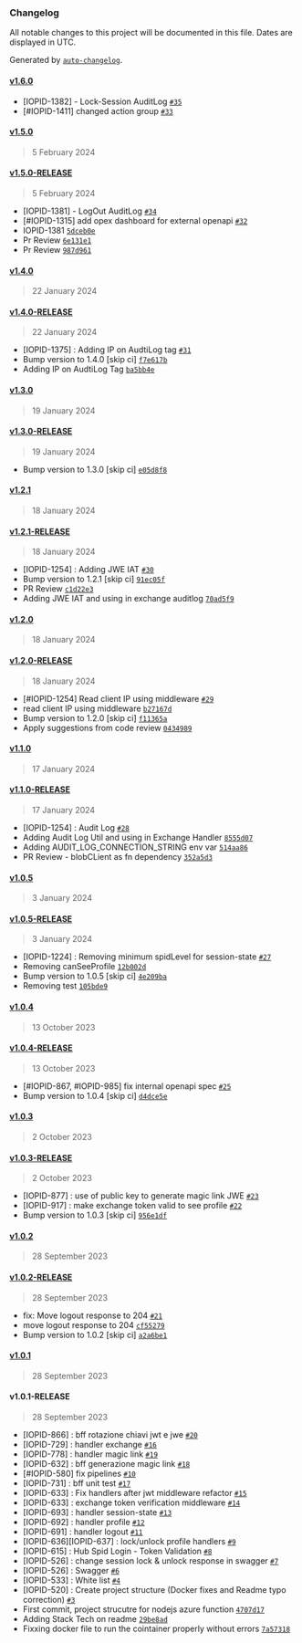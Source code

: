 ### Changelog

All notable changes to this project will be documented in this file. Dates are displayed in UTC.

Generated by [`auto-changelog`](https://github.com/CookPete/auto-changelog).

#### [v1.6.0](https://github.com/pagopa/io-web-profile-backend/compare/v1.5.0...v1.6.0)

- [IOPID-1382] - Lock-Session AuditLog  [`#35`](https://github.com/pagopa/io-web-profile-backend/pull/35)
- [#IOPID-1411] changed action group [`#33`](https://github.com/pagopa/io-web-profile-backend/pull/33)

#### [v1.5.0](https://github.com/pagopa/io-web-profile-backend/compare/v1.5.0-RELEASE...v1.5.0)

> 5 February 2024

#### [v1.5.0-RELEASE](https://github.com/pagopa/io-web-profile-backend/compare/v1.4.0...v1.5.0-RELEASE)

> 5 February 2024

- [IOPID-1381] - LogOut AuditLog [`#34`](https://github.com/pagopa/io-web-profile-backend/pull/34)
- [#IOPID-1315] add opex dashboard for external openapi [`#32`](https://github.com/pagopa/io-web-profile-backend/pull/32)
- IOPID-1381 [`5dceb0e`](https://github.com/pagopa/io-web-profile-backend/commit/5dceb0edeca54938fb2ede8e74e16934bac9e58b)
- Pr Review [`6e131e1`](https://github.com/pagopa/io-web-profile-backend/commit/6e131e19f1d2b6c1591708695d8022c137e1a788)
- Pr Review [`987d961`](https://github.com/pagopa/io-web-profile-backend/commit/987d96140938bed1be0564f799e36aaa1eb8f4a9)

#### [v1.4.0](https://github.com/pagopa/io-web-profile-backend/compare/v1.4.0-RELEASE...v1.4.0)

> 22 January 2024

#### [v1.4.0-RELEASE](https://github.com/pagopa/io-web-profile-backend/compare/v1.3.0...v1.4.0-RELEASE)

> 22 January 2024

- [IOPID-1375] : Adding IP on AudtiLog tag [`#31`](https://github.com/pagopa/io-web-profile-backend/pull/31)
- Bump version to 1.4.0 [skip ci] [`f7e617b`](https://github.com/pagopa/io-web-profile-backend/commit/f7e617b3f1eacff9f0df885a78f87f133090ae19)
- Adding IP on AudtiLog Tag [`ba5bb4e`](https://github.com/pagopa/io-web-profile-backend/commit/ba5bb4e0984cc2b3b9601afd5920573f88fc358d)

#### [v1.3.0](https://github.com/pagopa/io-web-profile-backend/compare/v1.3.0-RELEASE...v1.3.0)

> 19 January 2024

#### [v1.3.0-RELEASE](https://github.com/pagopa/io-web-profile-backend/compare/v1.2.1...v1.3.0-RELEASE)

> 19 January 2024

- Bump version to 1.3.0 [skip ci] [`e05d8f8`](https://github.com/pagopa/io-web-profile-backend/commit/e05d8f829e0c467f0a13617aec1a554fbab51165)

#### [v1.2.1](https://github.com/pagopa/io-web-profile-backend/compare/v1.2.1-RELEASE...v1.2.1)

> 18 January 2024

#### [v1.2.1-RELEASE](https://github.com/pagopa/io-web-profile-backend/compare/v1.2.0...v1.2.1-RELEASE)

> 18 January 2024

- [IOPID-1254] : Adding JWE IAT [`#30`](https://github.com/pagopa/io-web-profile-backend/pull/30)
- Bump version to 1.2.1 [skip ci] [`91ec05f`](https://github.com/pagopa/io-web-profile-backend/commit/91ec05fce13987a01dde6059ab933f262302b1eb)
- PR Review [`c1d22e3`](https://github.com/pagopa/io-web-profile-backend/commit/c1d22e3d06d10547f27586ce6b92137f98d8f7c9)
- Adding JWE IAT and using in exchange auditlog [`70ad5f9`](https://github.com/pagopa/io-web-profile-backend/commit/70ad5f987830d344c0ef3efedf05b5c626062325)

#### [v1.2.0](https://github.com/pagopa/io-web-profile-backend/compare/v1.2.0-RELEASE...v1.2.0)

> 18 January 2024

#### [v1.2.0-RELEASE](https://github.com/pagopa/io-web-profile-backend/compare/v1.1.0...v1.2.0-RELEASE)

> 18 January 2024

- [#IOPID-1254] Read client IP using middleware [`#29`](https://github.com/pagopa/io-web-profile-backend/pull/29)
- read client IP using middleware [`b27167d`](https://github.com/pagopa/io-web-profile-backend/commit/b27167d55dd357a69ee37c0b7e89f27b558c32d5)
- Bump version to 1.2.0 [skip ci] [`f11365a`](https://github.com/pagopa/io-web-profile-backend/commit/f11365a3fffd154739d48293e1a75f65e07bc4fd)
- Apply suggestions from code review [`0434989`](https://github.com/pagopa/io-web-profile-backend/commit/04349897524036afa382127f7fe9ccf7ffe307a7)

#### [v1.1.0](https://github.com/pagopa/io-web-profile-backend/compare/v1.1.0-RELEASE...v1.1.0)

> 17 January 2024

#### [v1.1.0-RELEASE](https://github.com/pagopa/io-web-profile-backend/compare/v1.0.5...v1.1.0-RELEASE)

> 17 January 2024

- [IOPID-1254] : Audit Log [`#28`](https://github.com/pagopa/io-web-profile-backend/pull/28)
- Adding Audit Log Util and using in Exchange Handler [`8555d07`](https://github.com/pagopa/io-web-profile-backend/commit/8555d078e521cf35574e5d1d3094eb4954a367f8)
- Adding AUDIT_LOG_CONNECTION_STRING env var [`514aa86`](https://github.com/pagopa/io-web-profile-backend/commit/514aa86a2a91b06936fbc2c9d48df54211dda80e)
- PR Review - blobCLient as fn dependency [`352a5d3`](https://github.com/pagopa/io-web-profile-backend/commit/352a5d386c771f3a64e1bc96ac78db05b709b57a)

#### [v1.0.5](https://github.com/pagopa/io-web-profile-backend/compare/v1.0.5-RELEASE...v1.0.5)

> 3 January 2024

#### [v1.0.5-RELEASE](https://github.com/pagopa/io-web-profile-backend/compare/v1.0.4...v1.0.5-RELEASE)

> 3 January 2024

- [IOPID-1224] : Removing minimum spidLevel for session-state [`#27`](https://github.com/pagopa/io-web-profile-backend/pull/27)
- Removing canSeeProfile [`12b002d`](https://github.com/pagopa/io-web-profile-backend/commit/12b002db522caf43fa0dd0b67b73bd82275c2871)
- Bump version to 1.0.5 [skip ci] [`4e209ba`](https://github.com/pagopa/io-web-profile-backend/commit/4e209baa3b7f21cf2f7290d64313b2053c23a6bc)
- Removing test [`105bde9`](https://github.com/pagopa/io-web-profile-backend/commit/105bde90c7078bfb4b6ff7747e2f554506d62622)

#### [v1.0.4](https://github.com/pagopa/io-web-profile-backend/compare/v1.0.4-RELEASE...v1.0.4)

> 13 October 2023

#### [v1.0.4-RELEASE](https://github.com/pagopa/io-web-profile-backend/compare/v1.0.3...v1.0.4-RELEASE)

> 13 October 2023

- [#IOPID-867, #IOPID-985]  fix internal openapi spec [`#25`](https://github.com/pagopa/io-web-profile-backend/pull/25)
- Bump version to 1.0.4 [skip ci] [`d4dce5e`](https://github.com/pagopa/io-web-profile-backend/commit/d4dce5e614e34bdff5a05e0a364444aa7112a496)

#### [v1.0.3](https://github.com/pagopa/io-web-profile-backend/compare/v1.0.3-RELEASE...v1.0.3)

> 2 October 2023

#### [v1.0.3-RELEASE](https://github.com/pagopa/io-web-profile-backend/compare/v1.0.2...v1.0.3-RELEASE)

> 2 October 2023

- [IOPID-877] : use of public key to generate magic link JWE [`#23`](https://github.com/pagopa/io-web-profile-backend/pull/23)
- [IOPID-917] : make exchange token valid to see profile [`#22`](https://github.com/pagopa/io-web-profile-backend/pull/22)
- Bump version to 1.0.3 [skip ci] [`956e1df`](https://github.com/pagopa/io-web-profile-backend/commit/956e1df85ec27424066782365b72a2c98f4db1e4)

#### [v1.0.2](https://github.com/pagopa/io-web-profile-backend/compare/v1.0.2-RELEASE...v1.0.2)

> 28 September 2023

#### [v1.0.2-RELEASE](https://github.com/pagopa/io-web-profile-backend/compare/v1.0.1...v1.0.2-RELEASE)

> 28 September 2023

- fix: Move logout response to 204 [`#21`](https://github.com/pagopa/io-web-profile-backend/pull/21)
- move logout response to 204 [`cf55279`](https://github.com/pagopa/io-web-profile-backend/commit/cf55279a548d8045a540f28467938c6f75919cfc)
- Bump version to 1.0.2 [skip ci] [`a2a6be1`](https://github.com/pagopa/io-web-profile-backend/commit/a2a6be1434e75089fb46e1aba50678cbbe32afd1)

#### [v1.0.1](https://github.com/pagopa/io-web-profile-backend/compare/v1.0.1-RELEASE...v1.0.1)

> 28 September 2023

#### v1.0.1-RELEASE

> 28 September 2023

- [IOPID-866] : bff rotazione chiavi jwt e jwe [`#20`](https://github.com/pagopa/io-web-profile-backend/pull/20)
- [IOPID-729] : handler exchange [`#16`](https://github.com/pagopa/io-web-profile-backend/pull/16)
- [IOPID-778] : handler magic link [`#19`](https://github.com/pagopa/io-web-profile-backend/pull/19)
- [IOPID-632] : bff generazione magic link [`#18`](https://github.com/pagopa/io-web-profile-backend/pull/18)
- [#IOPID-580] fix pipelines [`#10`](https://github.com/pagopa/io-web-profile-backend/pull/10)
- [IOPID-731] : bff unit test [`#17`](https://github.com/pagopa/io-web-profile-backend/pull/17)
- [IOPID-633] : Fix handlers after jwt middleware refactor [`#15`](https://github.com/pagopa/io-web-profile-backend/pull/15)
- [IOPID-633] : exchange token verification middleware [`#14`](https://github.com/pagopa/io-web-profile-backend/pull/14)
- [IOPID-693] : handler session-state [`#13`](https://github.com/pagopa/io-web-profile-backend/pull/13)
- [IOPID-692] : handler profile [`#12`](https://github.com/pagopa/io-web-profile-backend/pull/12)
- [IOPID-691] : handler logout [`#11`](https://github.com/pagopa/io-web-profile-backend/pull/11)
- [IOPID-636][IOPID-637] : lock/unlock profile handlers  [`#9`](https://github.com/pagopa/io-web-profile-backend/pull/9)
- [IOPID-615] : Hub Spid Login - Token Validation [`#8`](https://github.com/pagopa/io-web-profile-backend/pull/8)
- [IOPID-526] : change session lock & unlock response in swagger [`#7`](https://github.com/pagopa/io-web-profile-backend/pull/7)
- [IOPID-526] : Swagger [`#6`](https://github.com/pagopa/io-web-profile-backend/pull/6)
- [IOPID-533] : White list  [`#4`](https://github.com/pagopa/io-web-profile-backend/pull/4)
- [IOPID-520] : Create project structure (Docker fixes and Readme typo correction) [`#3`](https://github.com/pagopa/io-web-profile-backend/pull/3)
- First commit, project strucutre for nodejs azure function [`4707d17`](https://github.com/pagopa/io-web-profile-backend/commit/4707d179671ee478f010099e11177374548be629)
- Adding Stack Tech on readme [`29be8ad`](https://github.com/pagopa/io-web-profile-backend/commit/29be8ad26374b70e448b2f608de2b66f945629be)
- Fixxing docker file to run the cointainer properly without errors [`7a57318`](https://github.com/pagopa/io-web-profile-backend/commit/7a57318899e719c639abf4e4695e8f076bef4834)

